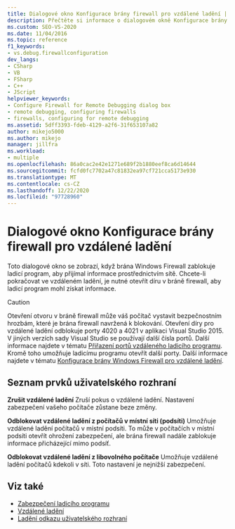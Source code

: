 ```yaml
---
title: Dialogové okno Konfigurace brány firewall pro vzdálené ladění | Microsoft Docs
description: Přečtěte si informace o dialogovém okně Konfigurace brány firewall pro vzdálené ladění, které se zobrazí, když brána Windows Firewall zastaví příjem dat přes síť.
ms.custom: SEO-VS-2020
ms.date: 11/04/2016
ms.topic: reference
f1_keywords:
- vs.debug.firewallconfiguration
dev_langs:
- CSharp
- VB
- FSharp
- C++
- JScript
helpviewer_keywords:
- Configure Firewall for Remote Debugging dialog box
- remote debugging, configuring firewalls
- firewalls, configuring for remote debugging
ms.assetid: 5dff3393-fdeb-4129-a2f6-31f653107a82
author: mikejo5000
ms.author: mikejo
manager: jillfra
ms.workload:
- multiple
ms.openlocfilehash: 86a0cac2e42e1271e689f2b1880eef8ca6d14644
ms.sourcegitcommit: fcfd0fc7702a47c81832ea97cf721cca5173e930
ms.translationtype: MT
ms.contentlocale: cs-CZ
ms.lasthandoff: 12/22/2020
ms.locfileid: "97728960"
---
```

# <a name="configure-firewall-for-remote-debugging-dialog-box"></a>Dialogové okno Konfigurace brány firewall pro vzdálené ladění
Toto dialogové okno se zobrazí, když brána Windows Firewall zablokuje ladicí program, aby přijímal informace prostřednictvím sítě. Chcete-li pokračovat ve vzdáleném ladění, je nutné otevřít díru v bráně firewall, aby ladicí program mohl získat informace.

> [!CAUTION]
> Otevření otvoru v bráně firewall může váš počítač vystavit bezpečnostním hrozbám, které je brána firewall navržená k blokování. Otevření díry pro vzdálené ladění odblokuje porty 4020 a 4021 v aplikaci Visual Studio 2015. V jiných verzích sady Visual Studio se používají další čísla portů. Další informace najdete v tématu [Přiřazení portů vzdáleného ladicího programu](../debugger/remote-debugger-port-assignments.md). Kromě toho umožňuje ladicímu programu otevřít další porty. Další informace najdete v tématu [Konfigurace brány Windows Firewall pro vzdálené ladění](../debugger/configure-the-windows-firewall-for-remote-debugging.md).

## <a name="uielement-list"></a>Seznam prvků uživatelského rozhraní
 **Zrušit vzdálené ladění** Zruší pokus o vzdálené ladění. Nastavení zabezpečení vašeho počítače zůstane beze změny.

 **Odblokovat vzdálené ladění z počítačů v místní síti (podsíti)** Umožňuje vzdálené ladění počítačů v místní podsíti. To může v počítačích v místní podsíti otevřít ohrožení zabezpečení, ale brána firewall nadále zablokuje informace přicházející mimo podsíť.

 **Odblokovat vzdálené ladění z libovolného počítače** Umožňuje vzdálené ladění počítačů kdekoli v síti. Toto nastavení je nejnižší zabezpečení.

## <a name="see-also"></a>Viz také

- [Zabezpečení ladicího programu](../debugger/debugger-security.md)
- [Vzdálené ladění](../debugger/remote-debugging.md)
- [Ladění odkazu uživatelského rozhraní](../debugger/debugging-user-interface-reference.md)